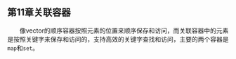 ## 第11章关联容器 
&emsp;&emsp;像vector的顺序容器按照元素的位置来顺序保存和访问，而关联容器中的元素是按照关键字来保存和访问的，支持高效的关键字查找和访问，主要的两个容器是`map`和`set`。
